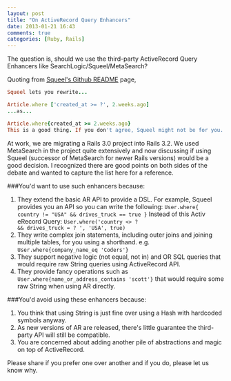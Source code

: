 ```yaml
---
layout: post
title: "On ActiveRecord Query Enhancers"
date: 2013-01-21 16:43
comments: true
categories: [Ruby, Rails]
---
```


The question is, should we use the third-party ActiveRecord Query Enhancers like SearchLogic/Squeel/MetaSearch?

Quoting from [Squeel's Github README](https://github.com/ernie/squeel) page,

```ruby
Squeel lets you rewrite...

Article.where ['created_at >= ?', 2.weeks.ago]
...as...

Article.where{created_at >= 2.weeks.ago}
This is a good thing. If you don't agree, Squeel might not be for you.
```

At work, we are migrating a Rails 3.0 project into Rails 3.2. We used MetaSearch in the project quite extensively and now discussing if using Squeel (successor of MetaSearch for newer Rails versions) would be a good decision. I recognized there are good points on both sides of the debate and wanted to capture the list here for a reference.

###You'd want to use such enhancers because:

1. They extend the basic AR API to provide a DSL. For example, Squeel provides you an API so you can write the following:
<code>User.where{ country != "USA" && drives_truck == true }</code>
Instead of this Activ eRecord Query:
<code>User.where('country <> ? && drives_truck = ? ', 'USA', true)</code>
2. They write complex join statements, including outer joins and joining multiple tables, for you using a shorthand. e.g. <code>User.where{company_name_eq 'Coders'}</code>
3. They support negative logic (not equal, not in) and OR SQL queries that would require raw String queries using ActiveRecord API.
4. They provide fancy operations such as <code>User.where{name_or_address_contains 'scott'}</code> that would require some raw String when using AR directly.

###You'd avoid using these enhancers because:

1. You think that using String is just fine over using a Hash with hardcoded symbols anyway.
2. As new versions of AR are released, there's little guarantee the third-party API will still be compatible.
3. You are concerned about adding another pile of abstractions and magic on top of ActiveRecord.

Please share if you prefer one over another and if you do, please let us know why.
